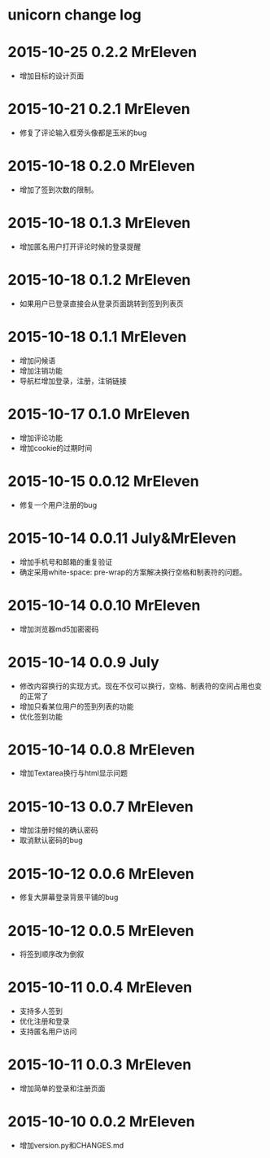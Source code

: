 # unicorn change log

# 2015-10-25 0.2.2 MrEleven

* 增加目标的设计页面

# 2015-10-21 0.2.1 MrEleven

* 修复了评论输入框旁头像都是玉米的bug

# 2015-10-18 0.2.0 MrEleven

* 增加了签到次数的限制。

# 2015-10-18 0.1.3 MrEleven

* 增加匿名用户打开评论时候的登录提醒

# 2015-10-18 0.1.2 MrEleven

* 如果用户已登录直接会从登录页面跳转到签到列表页

# 2015-10-18 0.1.1 MrEleven

* 增加问候语
* 增加注销功能
* 导航栏增加登录，注册，注销链接

# 2015-10-17 0.1.0 MrEleven

* 增加评论功能
* 增加cookie的过期时间

# 2015-10-15 0.0.12 MrEleven

* 修复一个用户注册的bug

# 2015-10-14 0.0.11 July&MrEleven

* 增加手机号和邮箱的重复验证
* 确定采用white-space: pre-wrap的方案解决换行空格和制表符的问题。

# 2015-10-14 0.0.10 MrEleven

* 增加浏览器md5加密密码

# 2015-10-14 0.0.9 July

* 修改内容换行的实现方式。现在不仅可以换行，空格、制表符的空间占用也变的正常了
* 增加只看某位用户的签到列表的功能
* 优化签到功能

# 2015-10-14 0.0.8 MrEleven

* 增加Textarea换行与html显示问题

# 2015-10-13 0.0.7 MrEleven

* 增加注册时候的确认密码
* 取消默认密码的bug

# 2015-10-12 0.0.6 MrEleven

* 修复大屏幕登录背景平铺的bug

# 2015-10-12 0.0.5 MrEleven

* 将签到顺序改为倒叙

# 2015-10-11 0.0.4 MrEleven

* 支持多人签到
* 优化注册和登录
* 支持匿名用户访问

# 2015-10-11 0.0.3 MrEleven

* 增加简单的登录和注册页面

# 2015-10-10 0.0.2 MrEleven

* 增加version.py和CHANGES.md
